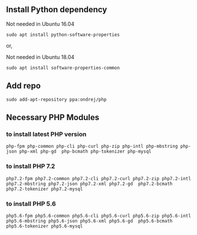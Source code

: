 ## Install Python dependency

Not needed in Ubuntu 16.04 
````
sudo apt install python-software-properties
````
or, 

Not needed in Ubuntu 18.04 
````
sudo apt install software-properties-common
````


## Add repo 
````
sudo add-apt-repository ppa:ondrej/php
````


## Necessary PHP Modules

### to install latest PHP version

````
php-fpm php-common php-cli php-curl php-zip php-intl php-mbstring php-json php-xml php-gd  php-bcmath php-tokenizer php-mysql  
````


### to install PHP 7.2 

````
php7.2-fpm php7.2-common php7.2-cli php7.2-curl php7.2-zip php7.2-intl php7.2-mbstring php7.2-json php7.2-xml php7.2-gd  php7.2-bcmath php7.2-tokenizer php7.2-mysql 
````


### to install PHP 5.6 

````
php5.6-fpm php5.6-common php5.6-cli php5.6-curl php5.6-zip php5.6-intl php5.6-mbstring php5.6-json php5.6-xml php5.6-gd  php5.6-bcmath php5.6-tokenizer php5.6-mysql 
````

